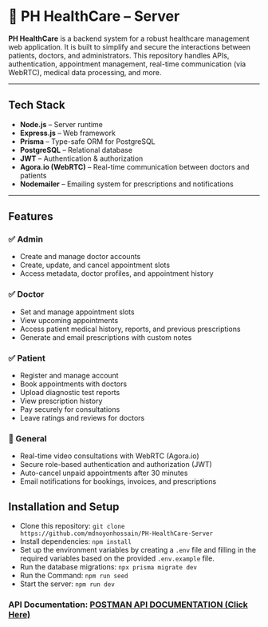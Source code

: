 # 🏥 PH HealthCare – Server

**PH HealthCare** is a backend system for a robust healthcare management web application. It is built to simplify and secure the interactions between patients, doctors, and administrators. This repository handles APIs, authentication, appointment management, real-time communication (via WebRTC), medical data processing, and more.

---

## Tech Stack

- **Node.js** – Server runtime
- **Express.js** – Web framework
- **Prisma** – Type-safe ORM for PostgreSQL
- **PostgreSQL** – Relational database
- **JWT** – Authentication & authorization
- **Agora.io (WebRTC)** – Real-time communication between doctors and patients
- **Nodemailer** – Emailing system for prescriptions and notifications

---

## Features

### ✅ Admin
- Create and manage doctor accounts
- Create, update, and cancel appointment slots
- Access metadata, doctor profiles, and appointment history

### ✅ Doctor
- Set and manage appointment slots
- View upcoming appointments
- Access patient medical history, reports, and previous prescriptions
- Generate and email prescriptions with custom notes

### ✅ Patient
- Register and manage account
- Book appointments with doctors
- Upload diagnostic test reports
- View prescription history
- Pay securely for consultations
- Leave ratings and reviews for doctors

### 🔁 General
- Real-time video consultations with WebRTC (Agora.io)
- Secure role-based authentication and authorization (JWT)
- Auto-cancel unpaid appointments after 30 minutes
- Email notifications for bookings, invoices, and prescriptions

## Installation and Setup
- Clone this repository: `git clone https://github.com/mdnoyonhossain/PH-HealthCare-Server`
- Install dependencies: `npm install`
- Set up the environment variables by creating a `.env` file and filling in the required variables based on the provided `.env.example` file.
- Run the database migrations: `npx prisma migrate dev`
- Run the Command: `npm run seed`
- Start the server: `npm run dev`

### API Documentation: [POSTMAN API DOCUMENTATION (Click Here)](https://documenter.getpostman.com/view/26694209/2sA2xjyWRv)